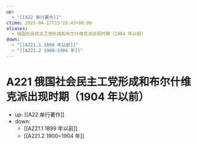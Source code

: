 ```yaml
---
up:
  - "[[A22 单行著作]]"
ctime: 2025-04-17T15:19:43+08:00
aliases:
  - 俄国社会民主工党形成和布尔什维克派出现时期（1904 年以前）
down:
  - "[[A221.1 1899 年以前]]"
  - "[[A221.2 1900~1904 年]]"
---
```


# A221 俄国社会民主工党形成和布尔什维克派出现时期（1904 年以前）

- up: [[A22 单行著作]]
- down:	
	- [[A221.1 1899 年以前]]
	- [[A221.2 1900~1904 年]]
	
